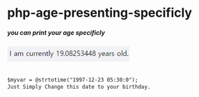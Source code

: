 # php-age-presenting-specificly
##### you can print your age specificly

![age](/age.png)



<pre>
<code>
$myvar = @strtotime("1997-12-23 05:30:0");
Just Simply Change this date to your birthday.
</code>
</pre>

